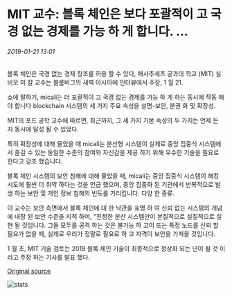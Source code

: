 # MIT 교수: 블록 체인은 보다 포괄적이 고 국경 없는 경제를 가능 하 게 합니다. ...

###### 2019-01-21 13:01

블록 체인은 국경 없는 경제 창조를 허용 할 수 있다, 매사추세츠 공과대 학교 (MIT) 실비오 미 칼 교수는 블룸버그의 새벽 아시아에 인터뷰에서 주장, 1 월 21.

쇼에 말하기, micali는 더 포괄적이 고 국경 없는 경제를 가능 하 게 하는 동시에 작동 해야 합니다 blockchain 시스템의 세 가지 주요 속성을 설명-보안, 분권 화 및 확장성.

MIT의 포드 공학 교수에 따르면, 최근까지, 그 세 가지 기본 속성의 두 가지는 언제 든 지 동시에 달성 될 수 있었다.

특히 확장성에 대해 물었을 때 micali는 분산형 시스템이 실제로 중앙 집중식 시스템에서 즐길 수 있는 동일한 수준의 참여와 자신감을 제공 하기 위해 우수한 기술을 필요로 한다고 강조 했습니다.

블록 체인 시스템의 보안 침해에 대해 물었을 때, micali는 중앙 집중식 시스템이 해킹 시도에 훨씬 더 취약 하다는 것을 언급 했으며, 중앙 집중화 된 기관에서 반복적으로 발생 하는 보안 및 개인 정보 침해의 빈도를 가리킵니다. 다양 한 종류.

이 교수는 보안 측면에서 블록 체인에 대 한 낙관을 표명 하 여 신뢰 없는 시스템의 개념에 내장 된 보안 수준을 지적 하며, "진정한 분산 시스템만이 본질적으로 실질적으로 실현 될 것입니다. 그들 모두를 공격 하는 것은 불가능 하 고이 또는 특정 노드를 신뢰 할 필요가 없을 때, 실제로 우리가 정말로 필요로 하 고 자격이 보안을 가져올 것입니다.

1 월 초, MIT 기술 검토는 2019 블록 체인 기술이 최종적으로 정상화 되는 년이 될 것 이라고 주장 하는 기사를 발표 했다.

[Original source](https://cointelegraph.com/news/mit-professor-blockchain-can-allow-for-more-inclusive-borderless-economy)

![stats](https://c.statcounter.com/11760860/0/a89fa40b/1/ "stats")
